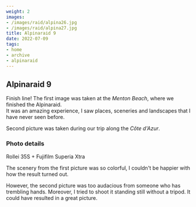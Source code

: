 ```yaml
---
weight: 2
images:
- /images/raid/alpina26.jpg
- /images/raid/alpina27.jpg
title: Alpinaraid 9
date: 2022-07-09
tags:
- home
- archive
- alpinaraid
---
```


## Alpinaraid 9

Finish line! The first image was taken at the <i>Menton Beach</i>, where we finished the Alpinaraid.<br/>
It was an amazing experience, I saw places, sceneries and landscapes that I have never seen before.

Second picture was taken during our trip along the <i>Côte d'Azur</i>.

### Photo details

Rollei 35S + Fujifilm Superia Xtra

The scenery from the first picture was so colorful, I couldn't be happier with how the result turned out.

However, the second picture was too audacious from someone who has trembling hands. Moreover, I tried to shoot it standing still without a tripod. It could have resulted in a great picture.